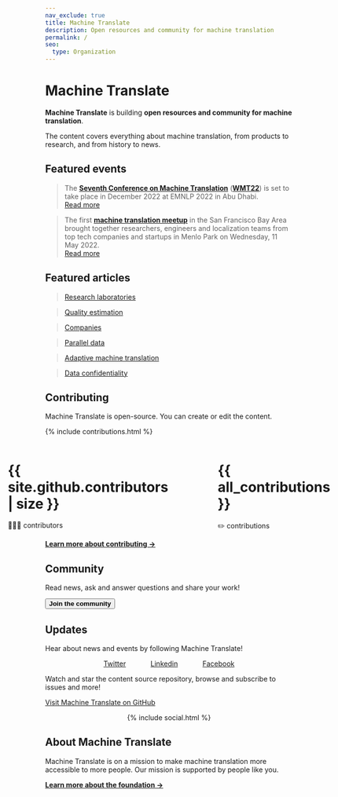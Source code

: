 ```yaml
---
nav_exclude: true
title: Machine Translate
description: Open resources and community for machine translation
permalink: /
seo:
  type: Organization
---
```


# Machine Translate

**Machine Translate** is building **open resources and community for machine translation**.

The content covers everything about machine translation, from products to research, and from history to news.

## Featured events

> The [**Seventh Conference on Machine Translation**](/wmt22) ([**WMT22**](/wmt22)) is set to take place in December 2022 at EMNLP 2022 in Abu Dhabi.  
> [Read more](/wmt22)

> The first [**machine translation meetup**](https://www.meetup.com/machinetranslate/events/285533813/) in the San Francisco Bay Area brought together researchers, engineers and localization teams from top tech companies and startups in Menlo Park on Wednesday, 11 May 2022.  
> [Read more](/bay-area-meetup-1.md)

## Featured articles

> [Research laboratories](/research-laboratories/research-laboratories.md)

> [Quality estimation](/quality/quality-estimation.md)

> [Companies](/industry/companies.md)

> [Parallel data](/customisation/parallel-data.md)

> [Adaptive machine translation](/customisation/adaptive.md)

> [Data confidentiality](/industry/data-confidentiality.md)


## Contributing

Machine Translate is open-source.
You can create or edit the content.

{% include contributions.html %}

<div style="display: flex; justify-content: center; gap: 20%;">
  <div>
    <h1>{{ site.github.contributors | size }}</h1>
    👩🏻‍💻 contributors
  </div>
  <div>
   <h1>{{ all_contributions }}</h1>
    ✏️ contributions
  </div>
</div>

[**Learn more about contributing →**](/contributing/contributing.md)


## Community

Read news, ask and answer questions and share your work!

<button data-tf-slider="ndac7OIs" data-tf-width="550" data-tf-iframe-props="title=Machine Translate | Open resources and community for machine translation" data-tf-medium="snippet" style="cursor:pointer; font-weight: bolder">
   Join the community
</button>
<script src="//embed.typeform.com/next/embed.js"></script>


## Updates

Hear about news and events by following Machine Translate!

<div style="display: flex; justify-content: center; gap: 10%;">
  <div>
    <a href="https://twitter.com/machtranslate">Twitter</a>
  </div>
  <div>
    <a href="https://linkedin.com/company/machinetranslate">Linkedin</a>
  </div>
  <div>
    <a href="https://facebook.com/machinetranslate">Facebook</a>
  </div>
</div>

Watch and star the content source repository, browse and subscribe to issues and more!

[Visit Machine Translate on GitHub](https://github.com/machinetranslate)

<center>
  {% include social.html %}
</center>


## About Machine Translate

Machine Translate is on a mission to make machine translation more accessible to more people.
Our mission is supported by people like you.

[**Learn more about the foundation →**](/about.md)
